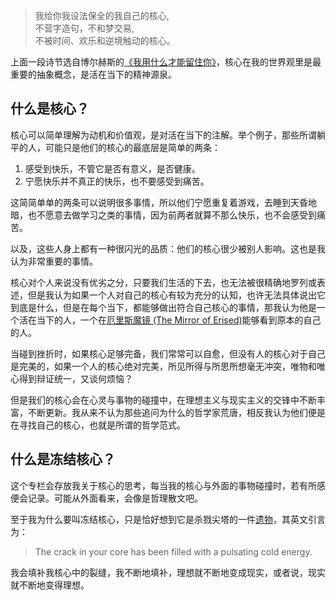 >我给你我设法保全的我自己的核心,  
>不营字造句，不和梦交易,  
>不被时间、欢乐和逆境触动的核心。  

上面一段诗节选自博尔赫斯的[《我用什么才能留住你》](..\poems)，核心在我的世界观里是最重要的抽象概念，是活在当下的精神源泉。

## 什么是核心？
核心可以简单理解为动机和价值观，是对活在当下的注解。举个例子，那些所谓躺平的人，可能只是他们的核心的最底层是简单的两条：
  
1. 感受到快乐，不管它是否有意义，是否健康。  
2. 宁愿快乐并不真正的快乐，也不要感受到痛苦。  

这简简单单的两条可以说明很多事情，所以他们宁愿重复着游戏，去睡到天昏地暗，也不愿意去做学习之类的事情，因为前两者就算不那么快乐，也不会感受到痛苦。

以及，这些人身上都有一种很闪光的品质：他们的核心很少被别人影响。这也是我认为非常重要的事情。

核心对个人来说没有优劣之分，只要我们生活的下去，也无法被很精确地罗列或表述，但是我认为如果一个人对自己的核心有较为充分的认知，也许无法具体说出它到底是什么，但是在每个当下，都能够做出符合自己核心的事情，那我认为他是一个活在当下的人，一个在[厄里斯魔镜 (The Mirror of Erised)](https://harrypotter.fandom.com/zh/wiki/%E5%8E%84%E9%87%8C%E6%96%AF%E9%AD%94%E9%95%9C)能够看到原本的自己的人。

当碰到挫折时，如果核心足够完备，我们常常可以自愈，但没有人的核心对于自己是完美的，如果一个人的核心绝对完美，所见所得与所思所想毫无冲突，唯物和唯心得到辩证统一，又谈何烦恼？

但是我们的核心会在心灵与事物的碰撞中，在理想主义与现实主义的交锋中不断丰富，不断更新。我从来不认为那些追问为什么的哲学家荒唐，相反我认为他们便是在寻找自己的核心，也就是所谓的哲学范式。

## 什么是冻结核心？
这个专栏会存放我关于核心的思考，每当我的核心与外面的事物碰撞时，若有所感便会记录。可能从外面看来，会像是哲理散文吧。

至于我为什么要叫冻结核心，只是恰好想到它是杀戮尖塔的一件[遗物](https://sts.huijiwiki.com/wiki/%E5%86%BB%E7%BB%93%E6%A0%B8%E5%BF%83)，其英文引言为：  
>The crack in your core has been filled with a pulsating cold energy.

我会填补我核心中的裂缝，我不断地填补，理想就不断地变成现实，或者说，现实就不断地变得理想。